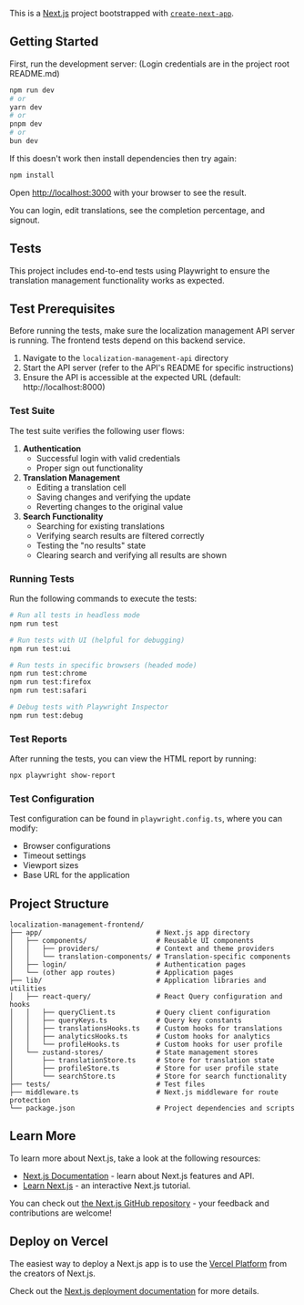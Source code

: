 This is a [Next.js](https://nextjs.org) project bootstrapped with [`create-next-app`](https://nextjs.org/docs/app/api-reference/cli/create-next-app).

## Getting Started

First, run the development server:
(Login credentials are in the project root README.md)

```bash
npm run dev
# or
yarn dev
# or
pnpm dev
# or
bun dev
```
If this doesn't work then install dependencies then try again:

```bash
npm install
```

Open [http://localhost:3000](http://localhost:3000) with your browser to see the result.

You can login, edit translations, see the completion percentage, and signout.

## Tests

This project includes end-to-end tests using Playwright to ensure the translation management functionality works as expected.

## Test Prerequisites

Before running the tests, make sure the localization management API server is running. The frontend tests depend on this backend service.

1. Navigate to the `localization-management-api` directory
2. Start the API server (refer to the API's README for specific instructions)
3. Ensure the API is accessible at the expected URL (default: http://localhost:8000)

### Test Suite

The test suite verifies the following user flows:
1. **Authentication**
   - Successful login with valid credentials
   - Proper sign out functionality
2. **Translation Management**
   - Editing a translation cell
   - Saving changes and verifying the update
   - Reverting changes to the original value
3. **Search Functionality**
   - Searching for existing translations
   - Verifying search results are filtered correctly
   - Testing the "no results" state
   - Clearing search and verifying all results are shown

### Running Tests

Run the following commands to execute the tests:

```bash
# Run all tests in headless mode
npm run test

# Run tests with UI (helpful for debugging)
npm run test:ui

# Run tests in specific browsers (headed mode)
npm run test:chrome
npm run test:firefox
npm run test:safari

# Debug tests with Playwright Inspector
npm run test:debug
```

### Test Reports

After running the tests, you can view the HTML report by running:

```bash
npx playwright show-report
```

### Test Configuration

Test configuration can be found in `playwright.config.ts`, where you can modify:
- Browser configurations
- Timeout settings
- Viewport sizes
- Base URL for the application

## Project Structure

```
localization-management-frontend/
├── app/                            # Next.js app directory
│   ├── components/                 # Reusable UI components
│   │   ├── providers/              # Context and theme providers
│   │   └── translation-components/ # Translation-specific components
│   ├── login/                      # Authentication pages
│   └── (other app routes)          # Application pages
├── lib/                            # Application libraries and utilities
│   ├── react-query/                # React Query configuration and hooks
│   │   ├── queryClient.ts          # Query client configuration
│   │   ├── queryKeys.ts            # Query key constants
│   │   ├── translationsHooks.ts    # Custom hooks for translations
│   │   ├── analyticsHooks.ts       # Custom hooks for analytics
│   │   └── profileHooks.ts         # Custom hooks for user profile
│   └── zustand-stores/             # State management stores
│       ├── translationStore.ts     # Store for translation state
│       ├── profileStore.ts         # Store for user profile state
│       └── searchStore.ts          # Store for search functionality
├── tests/                          # Test files
├── middleware.ts                   # Next.js middleware for route protection
└── package.json                    # Project dependencies and scripts
```

## Learn More

To learn more about Next.js, take a look at the following resources:

- [Next.js Documentation](https://nextjs.org/docs) - learn about Next.js features and API.
- [Learn Next.js](https://nextjs.org/learn) - an interactive Next.js tutorial.

You can check out [the Next.js GitHub repository](https://github.com/vercel/next.js) - your feedback and contributions are welcome!

## Deploy on Vercel

The easiest way to deploy a Next.js app is to use the [Vercel Platform](https://vercel.com/new?utm_medium=default-template&filter=next.js&utm_source=create-next-app&utm_campaign=create-next-app-readme) from the creators of Next.js.

Check out the [Next.js deployment documentation](https://nextjs.org/docs/app/building-your-application/deploying) for more details.
